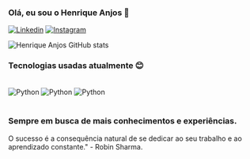 ### Olá, eu sou o Henrique Anjos 👋
[![Linkedin](https://img.shields.io/badge/LinkedIn-0077B5?style=for-the-badge&logo=linkedin&logoColor=white)](https://www.linkedin.com/in/luiz-henrique-25b6b9264/)
[![Instagram](https://img.shields.io/badge/Instagram-E4405F?style=for-the-badge&logo=instagram&logoColor=white)](https://www.instagram.com/_ohenrique_/)

![Henrique Anjos GitHub stats](https://github-readme-stats.vercel.app/api?username=LuizHFAnjos&show_icons=true&theme=radical)

### Tecnologias usadas atualmente 😊

<div style="display: inline_block"><br/><img align="center" alt="Python" src="https://img.shields.io/badge/Python-14354C?style=for-the-badge&logo=python&logoColor=white" /> 
<img align="center" alt="Python" src="https://img.shields.io/badge/C-00599C?style=for-the-badge&logo=c&logoColor=white" />
<img align="center" alt="Python" src="https://img.shields.io/badge/MySQL-00000F?style=for-the-badge&logo=mysql&logoColor=white" /> </div><br/>

### Sempre em busca de mais conhecimentos e experiências.
O sucesso é a consequência natural de se dedicar ao seu trabalho e ao aprendizado constante." - Robin Sharma.




